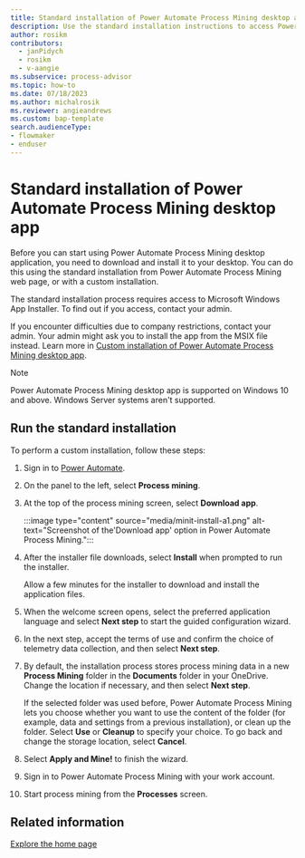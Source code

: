 ```yaml
---
title: Standard installation of Power Automate Process Mining desktop app
description: Use the standard installation instructions to access Power Automate Process Mining desktop app.
author: rosikm
contributors:
  - janPidych
  - rosikm
  - v-aangie
ms.subservice: process-advisor
ms.topic: how-to
ms.date: 07/18/2023
ms.author: michalrosik
ms.reviewer: angieandrews
ms.custom: bap-template
search.audienceType:
- flowmaker
- enduser
---
```


# Standard installation of Power Automate Process Mining desktop app

Before you can start using Power Automate Process Mining desktop application, you need to download and install it to your desktop. You can do this using the standard installation from Power Automate Process Mining web page, or with a custom installation.

The standard installation process requires access to Microsoft Windows App Installer. To find out if you access, contact your admin.

If you encounter difficulties due to company restrictions, contact your admin. Your admin might ask you to install the app from the MSIX file instead. Learn more in [Custom installation of Power Automate Process Mining desktop app](process-mining-custom-install.md).

> [!NOTE]
> Power Automate Process Mining desktop app is supported on Windows 10 and above. Windows Server systems aren't supported.

## Run the standard installation

To perform a custom installation, follow these steps:

1. Sign in to [Power Automate](https://make.powerautomate.com).

1. On the panel to the left, select **Process mining**.

1. At the top of the process mining screen, select **Download app**.
  
    :::image type="content" source="media/minit-install-a1.png" alt-text="Screenshot of the'Download app' option in Power Automate Process Mining.":::

1. After the installer file downloads, select **Install** when prompted to run the installer.

   Allow a few minutes for the installer to download and install the application files.

1. When the welcome screen opens, select the preferred application language and select **Next step** to start the guided configuration wizard.

1. In the next step, accept the terms of use and confirm the choice of telemetry data collection, and then select **Next step**.

1. By default, the installation process stores process mining data in a new **Process Mining** folder in the **Documents** folder in your OneDrive. Change the location if necessary, and then select **Next step**.

    If the selected folder was used before, Power Automate Process Mining lets you choose whether you want to use the content of the folder (for example, data and settings from a previous installation), or clean up the folder. Select **Use** or **Cleanup** to specify your choice. To go back and change the storage location, select **Cancel**.

1. Select **Apply and Mine!** to finish the wizard.

1. Sign in to Power Automate Process Mining with your work account.

1. Start process mining from the **Processes** screen.

## Related information

[Explore the home page](process-hub.md)

